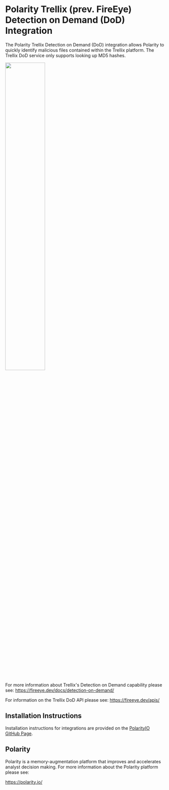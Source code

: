 # Polarity Trellix (prev. FireEye) Detection on Demand (DoD) Integration

The Polarity Trellix Detection on Demand (DoD) integration allows Polarity to quickly identify malicious files contained within the Trellix platform.  The Trellix DoD service only supports looking up MD5 hashes.

<img src="./assets/overlay.png" width="50%">  

For more information about Trellix's Detection on Demand capability please see: https://fireeye.dev/docs/detection-on-demand/

For information on the Trellix DoD API please see: https://fireeye.dev/apis/
## Installation Instructions

Installation instructions for integrations are provided on the [PolarityIO GitHub Page](https://polarityio.github.io/).

## Polarity

Polarity is a memory-augmentation platform that improves and accelerates analyst decision making.  For more information about the Polarity platform please see:

https://polarity.io/
